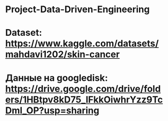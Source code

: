 # Project-Data-Driven-Engineering
# Dataset: https://www.kaggle.com/datasets/mahdavi1202/skin-cancer
# Данные на googledisk: https://drive.google.com/drive/folders/1HBtpv8kD75_lFkkOiwhrYzz9TcDml_OP?usp=sharing

